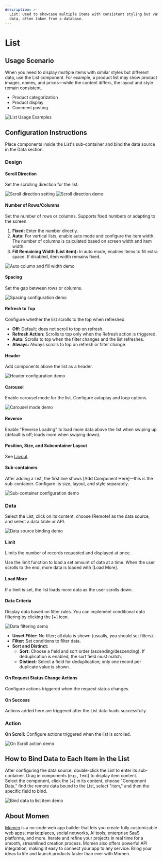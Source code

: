 ```yaml
---
description: >-
  List: Used to showcase multiple items with consistent styling but varying
  data, often taken from a database.
---
```


# List

## Usage Scenario

When you need to display multiple items with similar styles but different data, use the List component. For example, a product list may show product images, names, and prices—while the content differs, the layout and style remain consistent.

- Product categorization
- Product display
- Comment posting

![List Usage Examples](../.gitbook/assets/1%20(57).png)

## Configuration Instructions

Place components inside the List's sub-container and bind the data source in the Data section.

### Design

#### Scroll Direction

Set the scrolling direction for the list.

![Scroll direction setting](../.gitbook/assets/list/list1.jpeg)
![Scroll direction demo](../.gitbook/assets/list/list1.gif)

#### Number of Rows/Columns

Set the number of rows or columns. Supports fixed numbers or adapting to the screen.

1. **Fixed:** Enter the number directly.
2. **Auto:** For vertical lists, enable auto mode and configure the item width. The number of columns is calculated based on screen width and item width.
3. **Fill Remaining Width (List item):** In auto mode, enables items to fill extra space. If disabled, item width remains fixed.

![Auto column and fill width demo](../.gitbook/assets/list/list2.gif)

#### Spacing

Set the gap between rows or columns.

![Spacing configuration demo](../.gitbook/assets/list/list3.gif)

#### Refresh to Top

Configure whether the list scrolls to the top when refreshed.

- **Off:** Default; does not scroll to top on refresh.
- **Refresh Action:** Scrolls to top only when the Refresh action is triggered.
- **Auto:** Scrolls to top when the filter changes and the list refreshes.
- **Always:** Always scrolls to top on refresh or filter change.

#### Header

Add components above the list as a header.

![Header configuration demo](../.gitbook/assets/list/list4.gif)

#### Carousel

Enable carousel mode for the list. Configure autoplay and loop options.

![Carousel mode demo](../.gitbook/assets/list/list5.gif)

#### Reverse

Enable "Reverse Loading" to load more data above the list when swiping up (default is off; loads more when swiping down).

#### Position, Size, and Subcontainer Layout

See [Layout](layout.md).

#### Sub-containers

After adding a List, the first line shows [Add Component Here]—this is the sub-container. Configure its size, layout, and style separately.

![Sub-container configuration demo](../.gitbook/assets/list/list6.gif)

### Data

Select the List, click on its content, choose [Remote] as the data source, and select a data table or API.

![Data source binding demo](../.gitbook/assets/list/list7.gif)

#### Limit

Limits the number of records requested and displayed at once.

Use the limit function to load a set amount of data at a time. When the user scrolls to the end, more data is loaded with [Load More].

#### Load More

If a limit is set, the list loads more data as the user scrolls down.

#### Data Criteria

Display data based on filter rules. You can implement conditional data filtering by clicking the [+] icon.

![Data filtering demo](../.gitbook/assets/list/criteria.png)

- **Unset Filter:** No filter; all data is shown (usually, you should set filters).
- **Filter:** Set conditions to filter data.
- **Sort and Distinct:**  
  - **Sort:** Choose a field and sort order (ascending/descending). If deduplication is enabled, the sort field must match.
  - **Distinct:** Select a field for deduplication; only one record per duplicate value is shown.

#### On Request Status Change Actions

Configure actions triggered when the request status changes.

#### On Success

Actions added here are triggered after the List data loads successfully.

### Action

**On Scroll:** Configure actions triggered when the list is scrolled.

![On Scroll action demo](../.gitbook/assets/list/list9.jpeg)

## How to Bind Data to Each Item in the List

After configuring the data source, double-click the List to enter its sub-container. Drag in components (e.g., Text) to display item content.  
Select the component, click the [+] in its content, choose "Component Data," find the remote data bound to the List, select "item," and then the specific field to bind.

![Bind data to list item demo](../..gitbook/assets/list/list8.gif)

## About Momen

[Momen](https://momen.app/?channel=docs) is a no-code web app builder that lets you create fully customizable web apps, marketplaces, social networks, AI tools, enterprise SaaS platforms, and more. Iterate and refine your projects in real time for a smooth, streamlined creation process. Momen also offers powerful API integration, making it easy to connect your app to any service. Bring your ideas to life and launch products faster than ever with Momen.
